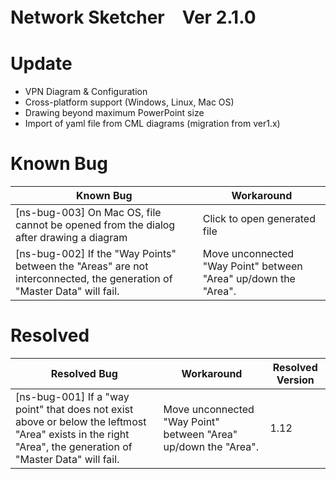 # Network Sketcher　Ver 2.1.0
# Update
* VPN Diagram & Configuration
* Cross-platform support (Windows, Linux, Mac OS)
* Drawing beyond maximum PowerPoint size
* Import of yaml file from CML diagrams (migration from ver1.x)

# Known Bug
| Known Bug                                                                                                               | Workaround|
|-------------------------------------------------------------------------------------------------------------------------| ------------- |
| [ns-bug-003] On Mac OS, file cannot be opened from the dialog after drawing a diagram  | Click to open generated file  |
| [ns-bug-002] If the "Way Points" between the "Areas" are not interconnected, the generation of "Master Data" will fail. | Move unconnected "Way Point" between "Area" up/down the "Area".  |


# Resolved
| Resolved Bug                                                                                                                                                | Workaround                                                      | Resolved Version|
|-------------------------------------------------------------------------------------------------------------------------------------------------------------|-----------------------------------------------------------------|------------- |
| [ns-bug-001] If a "way point" that does not exist above or below the leftmost "Area" exists in the right "Area", the generation of "Master Data" will fail. | Move unconnected "Way Point" between "Area" up/down the "Area". | 1.12|

